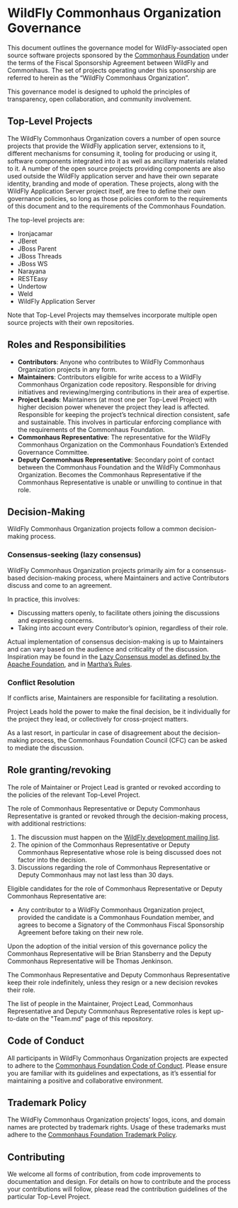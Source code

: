 # WildFly Commonhaus Organization Governance

This document outlines the governance model for WildFly-associated open source software projects sponsored by the [Commonhaus Foundation](https://www.commonhaus.org) under the terms of the Fiscal Sponsorship Agreement between WildFly and Commonhaus. The set of projects operating under this sponsorship are referred to herein as the “WildFly Commonhaus Organization”.

This governance model is designed to uphold the principles of transparency, open collaboration, and community involvement.

## Top-Level Projects

The WildFly Commonhaus Organization covers a number of open source projects that provide the WildFly application server, extensions to it, different mechanisms for consuming it, tooling for producing or using it, software components integrated into it as well as ancillary materials related to it. A number of the open source projects providing components are also used outside the WildFly application server and have their own separate identity, branding and mode of operation. These projects, along with the WildFly Application Server project itself, are free to define their own governance policies, so long as those policies conform to the requirements of this document and to the requirements of the Commonhaus Foundation.

The top-level projects are:

- Ironjacamar
- JBeret
- JBoss Parent
- JBoss Threads
- JBoss WS
- Narayana
- RESTEasy
- Undertow
- Weld
- WildFly Application Server

Note that Top-Level Projects may themselves incorporate multiple open source projects with their own repositories.

## Roles and Responsibilities

- **Contributors**: Anyone who contributes to WildFly Commonhaus Organization projects in any form.
- **Maintainers**: Contributors eligible for write access to a WildFly Commonhaus Organization code repository.
Responsible for driving initiatives and reviewing/merging contributions in their area of expertise.
- **Project Leads**: Maintainers (at most one per Top-Level Project) with higher decision power whenever the project they lead is affected.
Responsible for keeping the project’s technical direction consistent, safe and sustainable. This involves in particular enforcing compliance with the requirements of the Commonhaus Foundation.
- **Commonhaus Representative**: The representative for the WildFly Commonhaus Organization on the Commonhaus Foundation’s Extended Governance Committee.
- **Deputy Commonhaus Representative**: Secondary point of contact between the Commonhaus Foundation and the WildFly Commonhaus Organization. Becomes the Commonhaus Representative if the Commonhaus Representative is unable or unwilling to continue in that role.

## Decision-Making

WildFly Commonhaus Organization projects follow a common decision-making process.

### Consensus-seeking (lazy consensus)

WildFly Commonhaus Organization projects primarily aim for a consensus-based decision-making process, where Maintainers and active Contributors discuss and come to an agreement.

In practice, this involves:

- Discussing matters openly, to facilitate others joining the discussions and expressing concerns.
- Taking into account every Contributor’s opinion, regardless of their role.

Actual implementation of consensus decision-making is up to Maintainers and can vary based on the audience and criticality of the discussion. Inspiration may be found in the [Lazy Consensus model as defined by the Apache Foundation](https://community.apache.org/committers/decisionMaking.html), and in [Martha’s Rules](https://digitalcommons.unl.edu/cgi/viewcontent.cgi?article=1825&context=sociologyfacpub).

### Conflict Resolution

If conflicts arise, Maintainers are responsible for facilitating a resolution.

Project Leads hold the power to make the final decision, be it individually for the project they lead, or collectively for cross-project matters.

As a last resort, in particular in case of disagreement about the decision-making process, the Commonhaus Foundation Council (CFC) can be asked to mediate the discussion.

## Role granting/revoking

The role of Maintainer or Project Lead is granted or revoked according to the policies of the relevant Top-Level Project.

The role of Commonhaus Representative or Deputy Commonhaus Representative is granted or revoked through the decision-making process, with additional restrictions:

1. The discussion must happen on the [WildFly development mailing list](mailto:wildfly-dev@lists.jboss.org).
2. The opinion of the Commonhaus Representative or Deputy Commonhaus Representative whose role is being discussed does not factor into the decision.
3. Discussions regarding the role of Commonhaus Representative or Deputy Commonhaus may not last less than 30 days.

Eligible candidates for the role of Commonhaus Representative or Deputy Commonhaus Representative are:

- Any contributor to a WildFly Commonhaus Organization project, provided the candidate is a Commonhaus Foundation member, and agrees to become a Signatory of the Commonhaus Fiscal Sponsorship Agreement before taking on their new role.

Upon the adoption of the initial version of this governance policy the Commonhaus Representative will be Brian Stansberry and the Deputy Commonhaus Representative will be Thomas Jenkinson.

The Commonhaus Representative and Deputy Commonhaus Representative keep their role indefinitely, unless they resign or a new decision revokes their role.

The list of people in the Maintainer, Project Lead, Commonhaus Representative and Deputy Commonhaus Representative roles is kept up-to-date on the "Team.md" page of this repository.

## Code of Conduct

All participants in WildFly Commonhaus Organization projects are expected to adhere to the [Commonhaus Foundation Code of Conduct](https://www.commonhaus.org/policies/code-of-conduct/). Please ensure you are familiar with its guidelines and expectations, as it’s essential for maintaining a positive and collaborative environment.

## Trademark Policy

The WildFly Commonhaus Organization projects’ logos, icons, and domain names are protected by trademark rights. Usage of these trademarks must adhere to the [Commonhaus Foundation Trademark Policy](https://www.commonhaus.org/policies/trademark-policy/).

## Contributing

We welcome all forms of contribution, from code improvements to documentation and design. For details on how to contribute and the process your contributions will follow, please read the contribution guidelines of the particular Top-Level Project.

